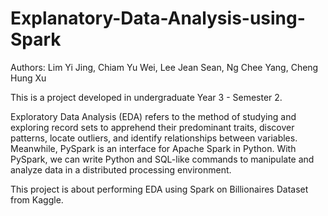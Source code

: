 # Explanatory-Data-Analysis-using-Spark

Authors: Lim Yi Jing, Chiam Yu Wei, Lee Jean Sean, Ng Chee Yang, Cheng Hung Xu

This is a project developed in undergraduate Year 3 - Semester 2.

Exploratory Data Analysis (EDA) refers to the method of studying and exploring record sets to apprehend their predominant traits, discover patterns, locate outliers, and identify relationships between variables. Meanwhile, PySpark is an interface for Apache Spark in Python. With PySpark, we can write Python and SQL-like commands to manipulate and analyze data in a distributed processing environment. 

This project is about performing EDA using Spark on Billionaires Dataset from Kaggle.
